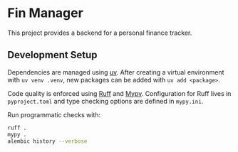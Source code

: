 # Fin Manager

This project provides a backend for a personal finance tracker.

## Development Setup

Dependencies are managed using [uv](https://github.com/astral-sh/uv). After
creating a virtual environment with `uv venv .venv`, new packages can be added
with `uv add <package>`.

Code quality is enforced using [Ruff](https://docs.astral.sh/ruff/) and
[Mypy](https://mypy-lang.org/). Configuration for Ruff lives in
`pyproject.toml` and type checking options are defined in `mypy.ini`.

Run programmatic checks with:

```bash
ruff .
mypy .
alembic history --verbose
```
